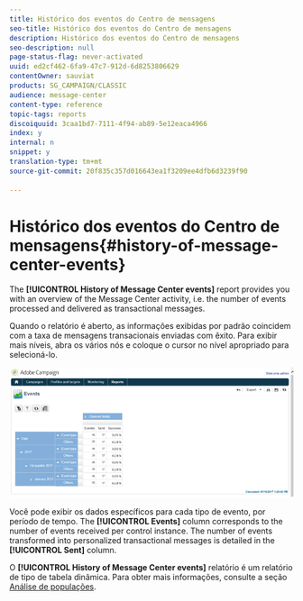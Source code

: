 ```yaml
---
title: Histórico dos eventos do Centro de mensagens
seo-title: Histórico dos eventos do Centro de mensagens
description: Histórico dos eventos do Centro de mensagens
seo-description: null
page-status-flag: never-activated
uuid: ed2cf462-6fa9-47c7-912d-6d8253806629
contentOwner: sauviat
products: SG_CAMPAIGN/CLASSIC
audience: message-center
content-type: reference
topic-tags: reports
discoiquuid: 3caa1bd7-7111-4f94-ab89-5e12eaca4966
index: y
internal: n
snippet: y
translation-type: tm+mt
source-git-commit: 20f835c357d016643ea1f3209ee4dfb6d3239f90

---
```



# Histórico dos eventos do Centro de mensagens{#history-of-message-center-events}

The **[!UICONTROL History of Message Center events]** report provides you with an overview of the Message Center activity, i.e. the number of events processed and delivered as transactional messages.

Quando o relatório é aberto, as informações exibidas por padrão coincidem com a taxa de mensagens transacionais enviadas com êxito. Para exibir mais níveis, abra os vários nós e coloque o cursor no nível apropriado para selecioná-lo.

![](assets/messagecenter_reporting_001.png)

Você pode exibir os dados específicos para cada tipo de evento, por período de tempo. The **[!UICONTROL Events]** column corresponds to the number of events received per control instance. The number of events transformed into personalized transactional messages is detailed in the **[!UICONTROL Sent]** column.

O **[!UICONTROL History of Message Center events]** relatório é um relatório de tipo de tabela dinâmica. Para obter mais informações, consulte a seção [Análise de populações](../../reporting/using/about-descriptive-analysis.md).
